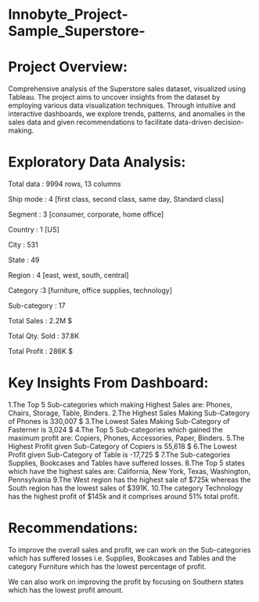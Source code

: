 # Innobyte_Project-Sample_Superstore-

# Project Overview:

Comprehensive analysis of the Superstore sales dataset, visualized using Tableau. The project aims to uncover insights from the dataset by employing various data visualization techniques. Through intuitive and 
interactive dashboards, we explore trends, patterns, and anomalies in the sales data and given recommendations to facilitate data-driven decision-making.

# Exploratory Data Analysis:

Total data         : 9994 rows, 13 columns

Ship mode        : 4 [first class, second class, same day, Standard class]

Segment           : 3 [consumer, corporate, home office]

Country             : 1 [US]

City                     : 531

State                   : 49

Region                : 4 [east, west, south, central]

Category            :3 [furniture, office supplies, technology]

Sub-category    : 17

Total Sales         : 2.2M $

Total Qty. Sold  : 37.8K

Total Profit         : 286K $


# Key Insights From Dashboard:

1.The Top 5 Sub-categories which making Highest Sales are: Phones, Chairs, Storage, Table, Binders.
2.The Highest Sales Making Sub-Category of Phones  is 330,007 $
3.The Lowest Sales Making Sub-Category of  Fasterner is 3,024  $
4.The Top 5 Sub-categories which gained the maximum profit are: Copiers, Phones, Accessories, Paper, Binders.
5.The Highest Profit given Sub-Category of Copiers is 55,618 $
6.The Lowest Profit given Sub-Category of Table is -17,725 $
7.The Sub-categories Supplies, Bookcases and Tables have suffered losses.
8.The Top 5 states which have the highest sales are: California, New York, Texas, Washington, Pennsylvania
9.The West region has the highest sale of $725k whereas the South region has the lowest sales of $391K.
10.The category Technology has the highest profit of $145k and it comprises around 51% total profit.

# Recommendations:
To improve the overall sales and profit, we can work on the Sub-categories which has suffered losses i.e. Supplies, Bookcases and Tables and the category Furniture which has the lowest percentage of profit. 

We can also work on improving the profit by focusing on Southern states which has the lowest profit amount.
